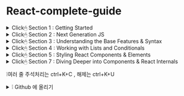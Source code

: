 # React-complete-guide

<details>
<summary> Click🖱 Section 1 : Getting Started</summary>

- react 는 html 이 webpage에서 각 components를 따로 분류해서 사용될 수 있게함. 수정, 다시 사용에 간편

- JSX(jsvascript XML) is expand grammar of JS. It's not necessary for react but to utilise advantage of react, JSX is essential

- react.js 는 JSX를 사용할 수 있게 해주는 라이브러리

- JSX로 쓴것을 reactDOM에 으로 HTML에 rendering하면 babel이 ES언어로 변환해서 화면에 나옴.

- JSX에서 html 문법 바깥쪽에는 ()를 써줘야 함.

- 하나의 component는 가장 처음과 마지막이 div로 묶여져 있어야 함.

- 싱글페이지 : 페이스북(React was created by Jordan Walke, at Facebook) / 멀티페이지 : 다른 url, 다른 페이지로 이동

</details>

<details>
<summary> Click🖱 Section 2 : Next Generation JS</summary>

- let, const

- Arrow Functions (No more issues with the this keyword)

      	const multiply = number => number * 2; (We can make short like this)

- Exports & Imports (Modules)

      	export default person → import **person** from './person.js'  OR  import prs from './person.js'

      	**I can choose the name person**

      	export const clean = () => {...} → import {clean} from './utility.js'

      	export const baseData = 10; → import {baseData} from './utility.js'

      	**Name is defined by export**

- Classes, Properties and Methods

- Spread(...) : Used to split up array elements OR object properties

- Rest(...) : Used to merge a list of function arguments into an array

- Destructuring : Easily extract array elements or object properties and store them in variables.

- Array Destructuring, Object Destructuring

- Reference and Primitive Types Refresher

      	const secondPerson = {...person}; 하면 포인터를 참조하는게 아니고 값 자체를 가져오는 것임

</details>

<details>
<summary> Click🖱 Section 3 : Understanding the Base Features & Syntax</summary>

- To use JSX,

      	import React from "react";

- To use class ... extends Component

      	import {Component} from "react";

- Components are the **core building block of React apps**

When creating components, have choice between **Functional components**, **class-based components**

    const cmp = () => { return <div>some JSX </div> }

    class Cmp extends Component { render () { return <div>some JSX </div>} }

- Understanding the "children" Prop

- Props : Allow you to pass data from a parent (wrapping) component to a child (embedded) component.

- State : While props allow you to pass data down the component tree, state is used to change the component. Changes to state also trigger an UI update.

</details>

<details>
<summary> Click🖱 Section 4 : Working with Lists and Conditionals</summary>

- If an empty string ("") is used as the separator, the string is split between each character

        deleteCharHandler = (index) => {
        const inputChar = this.state.userInput.split(""); //make string into array
        inputChar.splice(index, 1);
        const updated = inputChar.join("");
        this.setState({ userInput: updated });
        };

</details>

<details>
<summary> Click🖱 Section 5 : Styling React Components & Elements</summary>

- join(' ') method : ['red','bold'] into "red bold" string

- radium : Radium is popular package for react which allows us to use inline styles with seudo selectors and media queries.

- Inside of styled-components, using normal CSS

- CSS Modules are relatively new concept. With CSS modules, you can write normal CSS code and make sure, that it only applies to a given component.
  It will simply automatically generate unique CSS class names for you. And by importing a JS object and assigning classes from there, you use these dynamically generated, unique names. So the imported JS object simply exposes some properties which hold the generated CSS class names as values.

</details>


<details>
<summary> Click🖱 Section 7 : Diving Deeper into Components & React Internals </summary>

- Stateless and Stateful Components
      Stateful components are keeping track of changing data, while stateless components print out what is given to them via props, or they always render the same thing. Notice the stateless component is written as a function.

      To make stateless components, use function or class

- Class-based vs Functional Components

      class App extends Component{render(return())}
          
          - Access to State, Lifecycle Hooks

      const Button = (props) = > {return()};

          - Access to State (useState())

      ✨Benefits of using functional components in React : easier to read and test, less code

      ✨Use class-based components if you need to manage State or access to Lifecycle Hooks and you don't want to use React Hooks!

- Component Lifecycle

- ComponentDidMount() : It is called once in the component life cycle and it signals that the component and all its sub-component have rendered properly.

- Life Cycle Method 는 기본적으로 react가 component를 생성하고 없애는 방법

        * Mounting
        
        constructor() 클래스가 생성될 때 호출됨, render()보다 먼저 호출됨

        render()

        componentDidMount() 첫번째 render() 실행이 완료되었을 때를 의미

        * Updating : 우리가 바꾸는 것들, 예를 들어 버튼을 클릭한다거나..

        shouldComponentUpdate() 이 함수는 setState를 호출할 때 마다 발생

        render()

        componentDidUpdate() 

        * Unmounting

        componentWillUnmount() component가 떠날 때 호출됨
    
- useEffect() hooks can do as componentDidMount, componentDidUpdate, compoentWillUnmount

- 읽어보면 이해에 좋은 포스트 : https://jaeyeophan.github.io/2018/01/02/React-tips-for-beginners/
https://velog.io/@kyusung/%EB%A6%AC%EC%95%A1%ED%8A%B8-%EA%B5%90%EA%B3%BC%EC%84%9C-%EC%BB%B4%ED%8F%AC%EB%84%8C%ED%8A%B8%EC%99%80-%EB%9D%BC%EC%9D%B4%ED%94%84%EC%82%AC%EC%9D%B4%ED%81%B4-%EC%9D%B4%EB%B2%A4%ED%8A%B8

- Optimizing Functional Components with React.memo() : 변경되지 않은 동일한 prop에 대해 리렌더링을 하는 것을 방지

- React.Component vs React.PureComponent : React.Compoent 와 React.PureComponent는 shouldComponentUpdate 라이프사이클 메소드를 다루는 방식을 제외하곤 동일하다. React.Component를 확장해 컴포넌트를 만들 때, shouldComponentUpdate 메소드를 별도 선언하지 않았다면 컴포넌트는 prrops, state 값이 변경되면 항상 랜더링을 새롭게 한다. (리랜더링) 그러나 React.PureComponent를 확장해 만들면 shouldComponentUpdate를 선언하지 않아도 내부에서 props 와 stste를 비교하여 변경된 값이 있을때만 리랜더링한다.
❕❕그니까 pure는 shouldComponentUpdate가 없어도 알아서 변경이 있을때만 리랜더링

- Wrapping with higher order component 

        import React from 'react';

        const aux = props => props.children;

        export default aux;

        (wrap with Aux, React.Fragment, Fragment)

- {...props} pulls out all the properties inside of props object and distribute them as new key value pairs on the wrap component 자동으로 비하인드 씬에서 전달하는 props의 key value들을 전부 전달받음.

- PropTypes

- useRef(): 1. 특정 dom을 선택하기 위해 사용, 2. 리렌더링 할때마다 어떤 값을 기억해야 할 때 사용

- Context API, ContextType
        1. Context 만들기 2. Provider 3. Consumer

        https://blog.naver.com/woosop84/221850797505

- 


</details>





❕여러 줄 주석처리는 ctrl+K+C , 해제는 ctrl+K+U

<details>
<summary> ❕ Github 에 올리기 </summary>

1. git init

2. github 홈페이지 가서 레포지토리 만들고 주소 복사

3. git remote add origin 주소카피페이스트

4. git add .

5. git commit -m "이름"

6. git push origin master

</details>
